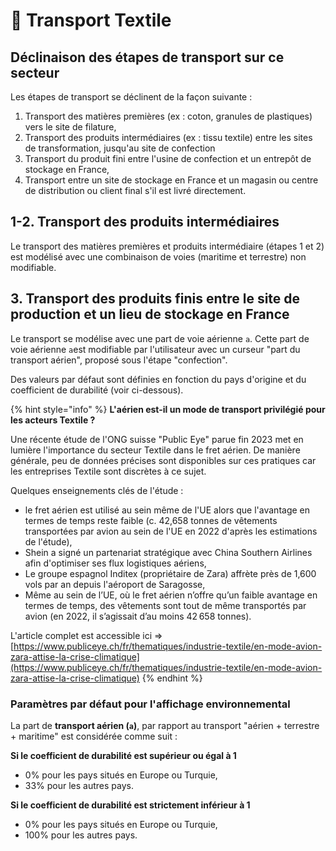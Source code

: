 # 👕 Transport Textile

## Déclinaison des étapes de transport sur ce secteur

Les étapes de transport se déclinent de la façon suivante :

1. Transport des matières premières (ex : coton, granules de plastiques) vers le site de filature,
2. Transport des produits intermédiaires (ex : tissu textile) entre les sites de transformation, jusqu'au site de confection
3. Transport du produit fini entre l'usine de confection et un entrepôt de stockage en France,
4. Transport entre un site de stockage en France et un magasin ou centre de distribution ou client final s'il est livré directement.

## 1-2. Transport des produits intermédiaires&#x20;

Le transport des matières premières et produits intermédiaire (étapes 1 et 2) est modélisé avec une combinaison de voies (maritime et terrestre) non modifiable.

## 3. Transport des produits finis entre le site de production et un lieu de stockage en France

Le transport se modélise avec une part de voie aérienne `a`. Cette part de voie aérienne `a`est modifiable par l'utilisateur avec un curseur "part du transport aérien", proposé sous l'étape "confection".

Des valeurs par défaut sont définies en fonction du pays d'origine et du coefficient de durabilité (voir ci-dessous).

{% hint style="info" %}
**L'aérien est-il un mode de transport privilégié pour les acteurs Textile ?**

Une récente étude de l'ONG suisse "Public Eye" parue fin 2023 met en lumière l'importance du secteur Textile dans le fret aérien. De manière générale, peu de données précises sont disponibles sur ces pratiques car les entreprises Textile sont discrètes à ce sujet.

Quelques enseignements clés de l'étude :&#x20;

* le fret aérien est utilisé au sein même de l'UE alors que l'avantage en termes de temps reste faible (c. 42,658 tonnes de vêtements transportées par avion au sein de l'UE en 2022 d'après les estimations de l'étude),
* Shein a signé un partenariat stratégique avec China Southern Airlines afin d'optimiser ses flux logistiques aériens,
* Le groupe espagnol Inditex (propriétaire de Zara) affrète près de 1,600 vols par an depuis l'aéroport de Saragosse,
* Même au sein de l’UE, où le fret aérien n’offre qu’un faible avantage en termes de temps, des vêtements sont tout de même transportés par avion (en 2022, il s’agissait d’au moins 42 658 tonnes).

L'article complet est accessible ici => [https://www.publiceye.ch/fr/thematiques/industrie-textile/en-mode-avion-zara-attise-la-crise-climatique](https://www.publiceye.ch/fr/thematiques/industrie-textile/en-mode-avion-zara-attise-la-crise-climatique)
{% endhint %}

### Paramètres par défaut pour l'affichage environnemental

La part de **transport aérien (`a`)**, par rapport au transport "aérien + terrestre + maritime" est considérée comme suit : &#x20;

**Si le coefficient de durabilité est supérieur ou égal à 1**

* 0% pour les pays situés en Europe ou Turquie,
* 33% pour les autres pays.

**Si le coefficient de durabilité est strictement inférieur à 1**

* 0% pour les pays situés en Europe ou Turquie,
* 100% pour les autres pays.
